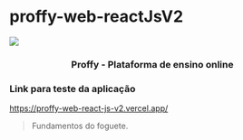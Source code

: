 # proffy-web-reactJsV2

![](./images/drawing.png)

<h3 align="center">  Proffy - Plataforma de ensino online </h3>

### Link para teste da aplicação
https://proffy-web-react-js-v2.vercel.app/

> Fundamentos do foguete.